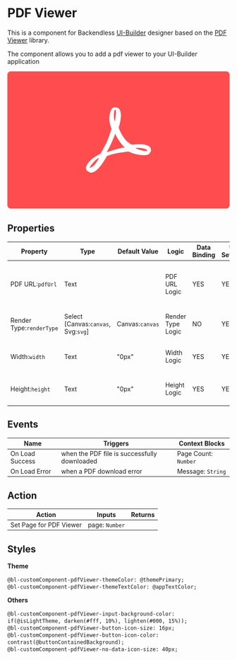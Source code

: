 # PDF Viewer

This is a component for Backendless [UI-Builder](https://backendless.com/developers/#ui-builder) designer based on the [PDF Viewer](https://github.com/wojtekmaj/react-pdf/tree/v4.x) library.

The component allows you to add a pdf viewer to your UI-Builder application

<p align="center">
  <img src="./thumbnail.png" alt="main thumbnail" width="780" />
</p>

## Properties

| Property                 | Type                                | Default Value   | Logic             | Data Binding | UI Setting | Description                                                          |
|--------------------------|-------------------------------------|-----------------|-------------------|--------------|------------|----------------------------------------------------------------------|
| PDF URL:`pdfUrl`         | Text                                |                 | PDF URL Logic     | YES          | YES        | Allows write URL of PDF file, but file must be in Backendless Files. |
| Render Type:`renderType` | Select [Canvas:`canvas`, Svg:`svg`] | Canvas:`canvas` | Render Type Logic | NO           | YES        | Allows select type of render(`canvas`, `svg`).                       |
| Width:`width`            | Text                                | "0px"           | Width Logic       | YES          | YES        | Allows determine the width of the PDF Viewer.                        |
| Height:`height`          | Text                                | "0px"           | Height Logic      | YES          | YES        | Allows determine the height of the PDF Viewer.                       |

## Events

| Name            | Triggers                                     | Context Blocks       |
|-----------------|----------------------------------------------|----------------------|
| On Load Success | when the PDF file is successfully downloaded | Page Count: `Number` |
| On Load Error   | when a PDF download error                    | Message: `String`    |


## Action

| Action                  | Inputs         | Returns |
|-------------------------|----------------|---------|
| Set Page for PDF Viewer | page: `Number` |         |

## Styles

**Theme**
````
@bl-customComponent-pdfViewer-themeColor: @themePrimary;
@bl-customComponent-pdfViewer-themeTextColor: @appTextColor;
````

**Others**
````
@bl-customComponent-pdfViewer-input-background-color: if(@isLightTheme, darken(#fff, 10%), lighten(#000, 15%));
@bl-customComponent-pdfViewer-button-icon-size: 16px;
@bl-customComponent-pdfViewer-button-icon-color: contrast(@buttonContainedBackground);
@bl-customComponent-pdfViewer-no-data-icon-size: 40px;
````
